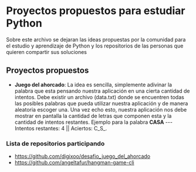 # Proyectos propuestos para estudiar Python

Sobre este archivo se dejaran las ideas propuestas por la comunidad para el estudio y aprendizaje de Python y los repositorios de las personas que quieren compartir sus soluciones

## Proyectos propuestos
* **Juego del ahorcado**: La idea es sencilla, simplemente adivinar la palabra que esta pensando nuestra aplicación en una cierta cantidad de intentos. Debe existir un archivo (data.txt) donde se encuentren todas las posibles palabras que pueda utilizar nuestra aplicación y de manera aleatoria escoger una. Una vez echo esto, nuestra aplicación nos debe mostrar en pantalla la cantidad de letras que componen esta y la cantidad de intentos restantes. Ejemplo para la palabra **CASA** --- Intentos restantes: 4  || Aciertos: C_S_.

### Lista de repositorios participando
* https://github.com/digixoo/desafio_juego_del_ahorcado
* https://github.com/angeltafur/hangman-game-cli